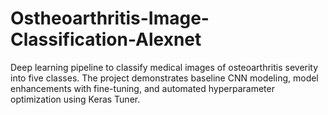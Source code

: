 # Ostheoarthritis-Image-Classification-Alexnet
Deep learning pipeline to classify medical images of osteoarthritis severity into five classes. The project demonstrates baseline CNN modeling, model enhancements with fine-tuning, and automated hyperparameter optimization using Keras Tuner.

